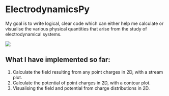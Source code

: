 # ElectrodynamicsPy


My goal is to write logical, clear code which can either help me calculate or visualise the various physical quantities that arise from the study of electrodynamical systems.

![](https://octodex.github.com/images/yaktocat.png)


## What I have implemented so far:

1. Calculate the field resulting from any point charges in 2D, with a stream plot.
2. Calculate the potential of point charges in 2D, with a contour plot.
3. Visualising the field and potential from charge distributions in 2D.

